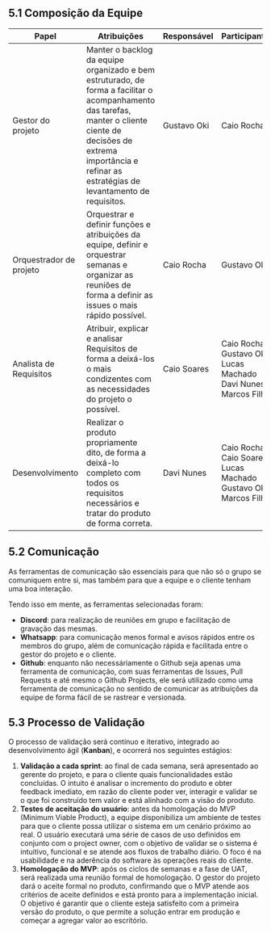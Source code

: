 ## 5.1 Composição da Equipe

| Papel | Atribuições | Responsável | Participantes |
| - | - | - | - |
| Gestor do projeto |  Manter o backlog da equipe organizado e bem estruturado, de forma a facilitar o acompanhamento das tarefas, manter o cliente ciente de decisões de extrema importância e refinar as estratégias de levantamento de requisitos. | Gustavo Oki | Caio Rocha |
| Orquestrador de projeto | Orquestrar e definir funções e atribuições da equipe, definir e orquestrar semanas e organizar as reuniões de forma a definir as issues o mais rápido possível. | Caio Rocha | Gustavo Oki |
| Analista de Requisitos | Atribuir, explicar e analisar Requisitos de forma a deixá-los o mais condizentes com as necessidades do projeto o possível. | Caio Soares | Caio Rocha <br> Gustavo Oki <br> Lucas Machado <br> Davi Nunes <br> Marcos Filho |
| Desenvolvimento | Realizar o produto propriamente dito, de forma a deixá-lo completo com todos os requisitos necessários e tratar do produto de forma correta. | Davi Nunes | Caio Rocha <br> Caio Soares <br> Lucas Machado <br> Gustavo Oki <br> Marcos Filho |

## 5.2 Comunicação 

As ferramentas de comunicação são essenciais para que não só o grupo se comuniquem entre si, mas também para que a equipe e o cliente tenham uma boa interação.

Tendo isso em mente, as ferramentas selecionadas foram:

- **Discord**: para realização de reuniões em grupo e facilitação de gravação das mesmas.
- **Whatsapp**: para comunicação menos formal e avisos rápidos entre os membros do grupo, além de comunicação rápida e facilitada entre o gestor do projeto e o cliente.
- **Github**: enquanto não necessáriamente o Github seja apenas uma ferramenta de comunicação, com suas ferramentas de Issues, Pull Requests e até mesmo o Github Projects, ele será utilizado como uma ferramenta de comunicação no sentido de comunicar as atribuições da equipe de forma fácil de se rastrear e versionada.

## 5.3 Processo de Validação

O processo de validação será contínuo e iterativo, integrado ao desenvolvimento ágil (**Kanban**), e ocorrerá nos seguintes estágios: 

1. **Validação a cada sprint**: ao final de cada semana, será apresentado ao gerente do projeto, e para o cliente quais funcionalidades estão concluídas. O intuito é analisar o incremento do produto e obter feedback imediato, em razão do cliente poder ver, interagir e validar se o que foi construído tem valor e está alinhado com a visão do produto.
2. **Testes de aceitação do usuário**: antes da homologação do MVP (Minimum Viable Product), a equipe disponibiliza um ambiente de testes para que o cliente possa utilizar o sistema em um cenário próximo ao real. O usuário executará uma série de casos de uso definidos em conjunto com o project owner, com o objetivo de validar se o sistema é intuitivo, funcional e se atende aos fluxos de trabalho diário. O foco é na usabilidade e na aderência do software às operações reais do cliente.
3. **Homologação do MVP**: após os ciclos de semanas e a fase de UAT, será realizada uma reunião formal de homologação. O gestor do projeto dará o aceite formal no produto, confirmando que o MVP atende aos critérios de aceite definidos e está pronto para a implementação inicial. O objetivo é garantir que o cliente esteja satisfeito com a primeira versão do produto, o que permite a solução entrar em produção e começar a agregar valor ao escritório.